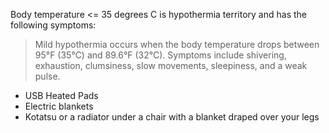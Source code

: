 Body temperature <= 35 degrees C is hypothermia territory and has the following symptoms:

> Mild hypothermia occurs when the body temperature drops between 95°F (35°C) and 89.6°F (32°C). Symptoms include shivering, exhaustion, clumsiness, slow movements, sleepiness, and a weak pulse.

- USB Heated Pads
- Electric blankets
- Kotatsu or a radiator under a chair with a blanket draped over your legs